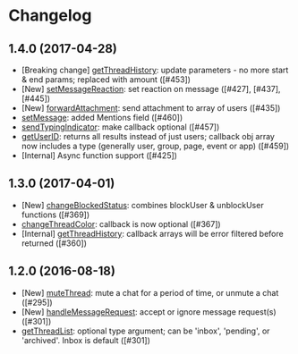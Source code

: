 # Changelog
## 1.4.0 (2017-04-28)
* [Breaking change] [getThreadHistory](/DOCS.md#getThreadHistory): update parameters - no more start & end params; replaced with amount ([#453])
* [New] [setMessageReaction](/DOCS.md#setMessageReaction): set reaction on message ([#427], [#437], [#445])
* [New] [forwardAttachment](/DOCS.md#forwardAttachment): send attachment to array of users ([#435])
* [setMessage](/DOCS.md#sendMessage): added Mentions field ([#460])
* [sendTypingIndicator](/DOCS.md#sendTypingIndicator): make callback optional ([#457])
* [getUserID](/DOCS.md#getUserID): returns all results instead of just users; callback obj array now includes a type (generally user, group, page, event or app) ([#459])
* [Internal] Async function support ([#425])

## 1.3.0 (2017-04-01)
* [New] [changeBlockedStatus](/DOCS.md#changeBlockedStatus): combines blockUser & unblockUser functions ([#369])
* [changeThreadColor](/DOCS.md#changeThreadColor): callback is now optional ([#367])
* [Internal] [getThreadHistory](/DOCS.md#getThreadHistory): callback arrays will be error filtered before returned ([#360])

## 1.2.0 (2016-08-18)
* [New] [muteThread](/DOCS.md#muteThread): mute a chat for a period of time, or unmute a chat ([#295])
* [New] [handleMessageRequest](/DOCS.md#handleMessageRequest): accept or ignore message request(s) ([#301])
* [getThreadList](/DOCS.md#getThreadList): optional type argument; can be 'inbox', 'pending', or 'archived'. Inbox is default ([#301])
